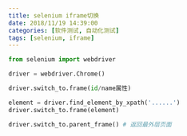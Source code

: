 ```yaml
---
title: selenium iframe切换
date: 2018/11/19 14:39:00
categories: [软件测试, 自动化测试]
tags: [selenium, iframe]
---
```


```python
from selenium import webdriver

driver = webdriver.Chrome()
```

```python
driver.switch_to.frame(id/name属性)
```

```python
element = driver.find_element_by_xpath('......')
driver.switch_to.frame(element)
```

```python
driver.switch_to.parent_frame()	# 返回最外层页面
```

